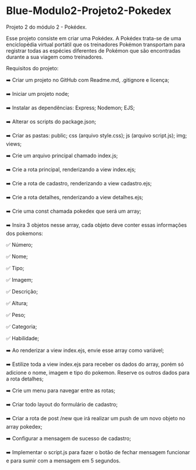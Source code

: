 # Blue-Modulo2-Projeto2-Pokedex
Projeto 2 do módulo 2 - Pokédex.

Esse projeto consiste em criar uma Pokédex.
A Pokédex trata-se de uma enciclopédia virtual portátil  que os treinadores Pokémon transportam para registrar todas as espécies diferentes de Pokémon que são encontradas durante a sua viagem como treinadores. 

Requisitos do projeto:

:arrow_right: Criar um projeto no GitHub com Readme.md, .gitignore e licença;

:arrow_right: Iniciar um projeto node;

:arrow_right: Instalar as dependências: Express; Nodemon; EJS;

:arrow_right: Alterar os scripts do package.json;

:arrow_right: Criar as pastas: public; css (arquivo style.css); js (arquivo script.js); img; views;

:arrow_right: Crie um arquivo principal chamado index.js;

:arrow_right: Crie a rota principal, renderizando a view index.ejs;

:arrow_right: Crie a rota de cadastro, renderizando a view cadastro.ejs;

:arrow_right: Crie a rota detalhes, renderizando a view detalhes.ejs;

:arrow_right: Crie uma const chamada pokedex que será um array;

:arrow_right: Insira 3 objetos nesse array, cada objeto deve conter essas informações dos pokemons:

:white_check_mark: Número;

:white_check_mark: Nome;

:white_check_mark: Tipo;

:white_check_mark: Imagem;

:white_check_mark: Descrição;

:white_check_mark: Altura;

:white_check_mark: Peso;

:white_check_mark: Categoria;

:white_check_mark: Habilidade;

:arrow_right: Ao renderizar a view index.ejs, envie esse array como variável;

:arrow_right: Estilize toda a view index.ejs para receber os dados do array, porém só adicione o nome, imagem e tipo do pokemon. Reserve os outros dados para a rota detalhes;

:arrow_right: Crie um menu para navegar entre as rotas;

:arrow_right: Criar todo layout do formulário de cadastro;

:arrow_right: Criar a rota de post /new que irá realizar um push de um novo objeto no array pokedex;

:arrow_right: Configurar a mensagem de sucesso de cadastro;

:arrow_right: Implementar o script.js para fazer o botão de fechar mensagem funcionar e para sumir com a mensagem em 5 segundos.
